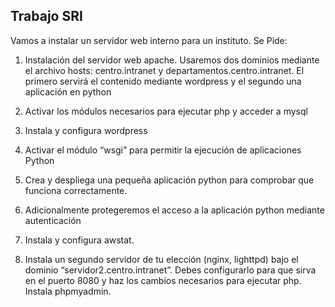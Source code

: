 ## Trabajo SRI

Vamos a instalar un servidor web interno para un instituto. Se Pide:


1. Instalación del servidor web apache. Usaremos dos dominios mediante el archivo hosts: centro.intranet y departamentos.centro.intranet. El primero servirá el contenido mediante wordpress y el segundo una aplicación en python

2. Activar los módulos necesarios para ejecutar php y acceder a mysql

3. Instala y configura wordpress

4. Activar el módulo “wsgi” para permitir la ejecución de aplicaciones Python

5. Crea y despliega una pequeña aplicación python para comprobar que funciona correctamente.

6. Adicionalmente protegeremos el acceso a la aplicación python mediante autenticación

7. Instala y configura awstat.

8. Instala un segundo servidor de tu elección (nginx, lighttpd) bajo el dominio “servidor2.centro.intranet”. Debes configurarlo para que sirva en el puerto 8080 y haz los cambios necesarios para ejecutar php. Instala phpmyadmin.
